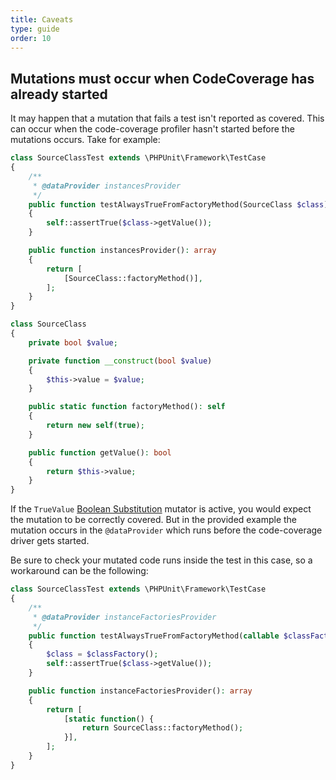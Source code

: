 ```yaml
---
title: Caveats
type: guide
order: 10
---
```


## Mutations must occur when CodeCoverage has already started

It may happen that a mutation that fails a test isn't reported as covered.
This can occur when the code-coverage profiler hasn't started before the mutations occurs.
Take for example:

```php
class SourceClassTest extends \PHPUnit\Framework\TestCase
{
    /**
     * @dataProvider instancesProvider
     */
    public function testAlwaysTrueFromFactoryMethod(SourceClass $class): void
    {
        self::assertTrue($class->getValue());
    }

    public function instancesProvider(): array
    {
        return [
            [SourceClass::factoryMethod()],
        ];
    }
}

class SourceClass
{
    private bool $value;

    private function __construct(bool $value)
    {
        $this->value = $value;
    }

    public static function factoryMethod(): self
    {
        return new self(true);
    }

    public function getValue(): bool
    {
        return $this->value;
    }
}
```

If the `TrueValue` [Boolean Substitution](/guide/mutators.html#Boolean-Substitution) mutator is active, you
would expect the mutation to be correctly covered. But in the provided example the mutation
occurs in the `@dataProvider` which runs before the code-coverage driver gets started.

Be sure to check your mutated code runs inside the test in this case, so a workaround can be the following:

```php
class SourceClassTest extends \PHPUnit\Framework\TestCase
{
    /**
     * @dataProvider instanceFactoriesProvider
     */
    public function testAlwaysTrueFromFactoryMethod(callable $classFactory): void
    {
        $class = $classFactory();
        self::assertTrue($class->getValue());
    }

    public function instanceFactoriesProvider(): array
    {
        return [
            [static function() {
                return SourceClass::factoryMethod();
            }],
        ];
    }
}
```
